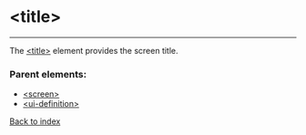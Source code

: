 # \<title>

---

The [\<title>](./title.md) element provides the screen title.

### Parent elements:
* [\<screen>](./screen.md)
* [\<ui-definition>](./ui-definition.md)

[Back to index](./README.md)
